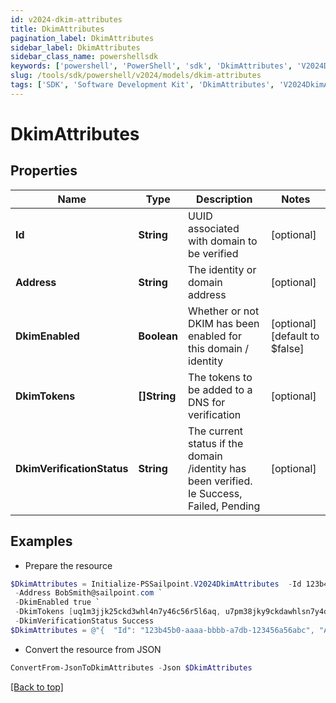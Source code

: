 ```yaml
---
id: v2024-dkim-attributes
title: DkimAttributes
pagination_label: DkimAttributes
sidebar_label: DkimAttributes
sidebar_class_name: powershellsdk
keywords: ['powershell', 'PowerShell', 'sdk', 'DkimAttributes', 'V2024DkimAttributes'] 
slug: /tools/sdk/powershell/v2024/models/dkim-attributes
tags: ['SDK', 'Software Development Kit', 'DkimAttributes', 'V2024DkimAttributes']
---
```



# DkimAttributes

## Properties

Name | Type | Description | Notes
------------ | ------------- | ------------- | -------------
**Id** | **String** | UUID associated with domain to be verified | [optional] 
**Address** | **String** | The identity or domain address | [optional] 
**DkimEnabled** | **Boolean** | Whether or not DKIM has been enabled for this domain / identity | [optional] [default to $false]
**DkimTokens** | **[]String** | The tokens to be added to a DNS for verification | [optional] 
**DkimVerificationStatus** | **String** | The current status if the domain /identity has been verified. Ie Success, Failed, Pending | [optional] 

## Examples

- Prepare the resource
```powershell
$DkimAttributes = Initialize-PSSailpoint.V2024DkimAttributes  -Id 123b45b0-aaaa-bbbb-a7db-123456a56abc `
 -Address BobSmith@sailpoint.com `
 -DkimEnabled true `
 -DkimTokens [uq1m3jjk25ckd3whl4n7y46c56r5l6aq, u7pm38jky9ckdawhlsn7y4dcj6f5lpgq, uhpm3jjkjjckdkwhlqn7yw6cjer5tpay] `
 -DkimVerificationStatus Success
$DkimAttributes = @"{  "Id": "123b45b0-aaaa-bbbb-a7db-123456a56abc", "Address": "BobSmith@sailpoint.com", "DkimEnabled": true, "DkimTokens": ["uq1m3jjk25ckd3whl4n7y46c56r5l6aq", "u7pm38jky9ckdawhlsn7y4dcj6f5lpgq", "uhpm3jjkjjckdkwhlqn7yw6cjer5tpay"], "DkimVerificationStatus": "Success" }"@
```

- Convert the resource from JSON
```powershell
ConvertFrom-JsonToDkimAttributes -Json $DkimAttributes
```


[[Back to top]](#) 

